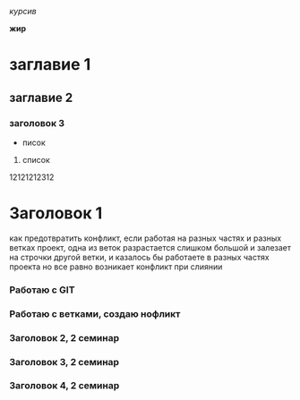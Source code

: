 *курсив*

**жир**

# заглавие 1

## заглавие 2

### заголовок 3

* писок

1. список

12121212312

# Заголовок 1

как предотвратить конфликт, если работая на разных частях и разных ветках проект, одна из веток разрастается слишком большой и залезает на строчки другой ветки, и казалось бы работаете в разных частях проекта но все равно возникает конфликт при слиянии 

### Работаю с GIT

### Работаю с ветками, создаю нофликт

### Заголовок 2, 2 семинар

### Заголовок 3, 2 семинар

### Заголовок 4, 2 семинар
